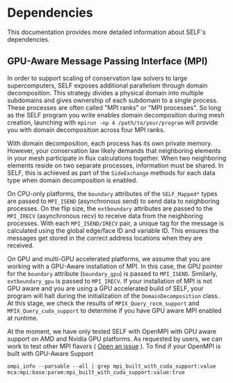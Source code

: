 # Dependencies

This documentation provides more detailed information about SELF's dependencies.


## GPU-Aware Message Passing Interface (MPI)
In order to support scaling of conservation law solvers to large supercomputers, SELF exposes additional parallelism through domain decomposition. This strategy divides a physical domain into multiple subdomains and gives ownership of each subdomain to a single process. These processes are often called "MPI ranks" or "MPI processes". So long as the SELF program you write enables domain decomposition during mesh creation, launching with `mpirun -np 4 /path/to/your/program` will provide you with domain decomposition across four MPI ranks. 

With domain decomposition, each process has its own private memory. However, your conservation law likely demands that neighboring elements in your mesh participate in flux calculations together. When two neighboring elements reside on two separate processes, information must be shared. In SELF, this is achieved as part of the `SideExchange` methods for each data type when domain decomposition is enabled.

On CPU-only platforms, the `boundary` attributes of the `SELF_Mapped*` types are passed to `MPI_ISEND` (asynchronous send) to send data to neighboring processes. On the flip size, the `extboundary` attributes are passed to the `MPI_IRECV` (asynchronous recv) to receive data from the neighboring processes. With each `MPI_ISEND/IRECV` pair, a unique tag for the message is calculated using the global edge/face ID and variable ID. This ensures the messages get stored in the correct address locations when they are received.

On GPU and multi-GPU accelerated platforms, we assume that you are working with a GPU-Aware installation of MPI. In this case, the GPU pointer for the `boundary` attribute (`boundary_gpu`) is passed to `MPI_ISEND`. Similarly, `extboundary_gpu` is passed to `MPI_IRECV`. If your installation of MPI is not GPU aware and you are using a GPU accelerated build of SELF, your program will halt during the initialization of the `DomainDecomposition` class. At this stage, we check the results of `MPIX_Query_rocm_support` and `MPIX_Query_cuda_support` to determine if you have GPU aware MPI enabled at runtime.

At the moment, we have only tested SELF with OpenMPI with GPU aware support on AMD and Nvidia GPU platforms. As requested by users, we can work to test other MPI flavors ( [Open an issue](https://github.com/FluidNumerics/SELF/issues/new/choose) ). To find if your OpenMPI is built with GPU-Aware Support
```shell
ompi_info --parsable --all | grep mpi_built_with_cuda_support:value 
mca:mpi:base:param:mpi_built_with_cuda_support:value:true
```